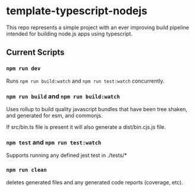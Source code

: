 # template-typescript-nodejs

This repo represents a simple project with an ever improving build pipeline intended for building node.js apps using typescript.

## Current Scripts

### `npm run dev`

Runs `npm run build:watch` and `npm run test:watch` concurrently.

### `npm run build` and `npm run build:watch`

Uses rollup to build quality javascript bundles that have been tree shaken, and generated for esm, and commonjs.

If src/bin.ts file is present it will also generate a dist/bin.cjs.js file.

### `npm test` and `npm run test:watch`

Supports running any defined jest test in ./tests/\*

### `npm run clean`

deletes generated files and any generated code reports (coverage, etc).
